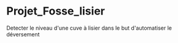 # Projet_Fosse_lisier
Detecter le niveau d'une cuve à lisier dans le but d'automatiser le déversement 
